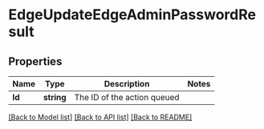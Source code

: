 # EdgeUpdateEdgeAdminPasswordResult

## Properties

Name | Type | Description | Notes
------------ | ------------- | ------------- | -------------
**Id** | **string** | The ID of the action queued | 

[[Back to Model list]](../README.md#documentation-for-models) [[Back to API list]](../README.md#documentation-for-api-endpoints) [[Back to README]](../README.md)


